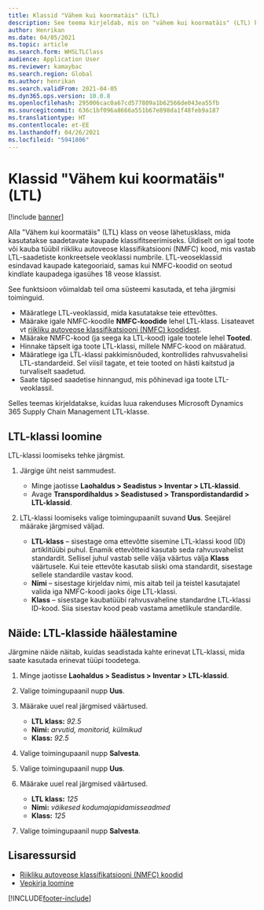 ```yaml
---
title: Klassid "Vähem kui koormatäis" (LTL)
description: See teema kirjeldab, mis on "vähem kui koormatäis" (LTL) klassid ja kirjeldab, kuidas neid Microsoftis Dynamics 365 Supply Chain Management seadistada.
author: Henrikan
ms.date: 04/05/2021
ms.topic: article
ms.search.form: WHSLTLClass
audience: Application User
ms.reviewer: kamaybac
ms.search.region: Global
ms.author: henrikan
ms.search.validFrom: 2021-04-05
ms.dyn365.ops.version: 10.0.8
ms.openlocfilehash: 295006cac0a67cd577809a1b62566de043ea55fb
ms.sourcegitcommit: 636c1bf096a8666a551b67e898da1f48feb9a187
ms.translationtype: HT
ms.contentlocale: et-EE
ms.lasthandoff: 04/26/2021
ms.locfileid: "5941806"
---
```

# <a name="less-than-truckload-ltl-classes"></a>Klassid "Vähem kui koormatäis" (LTL)

[!include [banner](../includes/banner.md)]

Alla "Vähem kui koormatäis" (LTL) klass on veose lähetusklass, mida kasutatakse saadetavate kaupade klassifitseerimiseks. Üldiselt on igal toote või kauba tüübil riikliku autoveose klassifikatsiooni (NMFC) kood, mis vastab LTL-saadetiste konkreetsele veoklassi numbrile. LTL-veoseklassid esindavad kaupade kategooriaid, samas kui NMFC-koodid on seotud kindlate kaupadega igasühes 18 veose klassist.

See funktsioon võimaldab teil oma süsteemi kasutada, et teha järgmisi toiminguid.

- Määratlege LTL-veoklassid, mida kasutatakse teie ettevõttes.
- Määrake igale NMFC-koodile **NMFC-koodide** lehel LTL-klass. Lisateavet vt [riikliku autoveose klassifikatsiooni (NMFC) koodidest](nmfc-codes.md).
- Määrake NMFC-kood (ja seega ka LTL-kood) igale tootele lehel **Tooted**.
- Hinnake täpselt iga toote LTL-klassi, millele NMFC-kood on määratud.
- Määratlege iga LTL-klassi pakkimisnõuded, kontrollides rahvusvahelisi LTL-standardeid. Sel viisil tagate, et teie tooted on hästi kaitstud ja turvaliselt saadetud.
- Saate täpsed saadetise hinnangud, mis põhinevad iga toote LTL-veoklassil.

Selles teemas kirjeldatakse, kuidas luua rakenduses Microsoft Dynamics 365 Supply Chain Management LTL-klasse.

## <a name="create-an-ltl-class"></a>LTL-klassi loomine

LTL-klassi loomiseks tehke järgmist.

1. Järgige üht neist sammudest.

    - Minge jaotisse **Laohaldus \> Seadistus \> Inventar \> LTL-klassid**.
    - Avage **Transpordihaldus \> Seadistused \> Transpordistandardid \> LTL-klassid**.

2. LTL-klassi loomiseks valige toimingupaanilt suvand **Uus**. Seejärel määrake järgmised väljad.

    - **LTL-klass** – sisestage oma ettevõtte sisemine LTL-klassi kood (ID) artiklitüübi puhul. Enamik ettevõtteid kasutab seda rahvusvahelist standardit. Sellisel juhul vastab selle välja väärtus välja **Klass** väärtusele. Kui teie ettevõte kasutab siiski oma standardit, sisestage sellele standardile vastav kood.
    - **Nimi** – sisestage kirjeldav nimi, mis aitab teil ja teistel kasutajatel valida iga NMFC-koodi jaoks õige LTL-klassi.
    - **Klass** – sisestage kaubatüübi rahvusvaheline standardne LTL-klassi ID-kood. Siia sisestav kood peab vastama ametlikule standardile.

## <a name="example-set-up-ltl-classes"></a>Näide: LTL-klasside häälestamine

Järgmine näide näitab, kuidas seadistada kahte erinevat LTL-klassi, mida saate kasutada erinevat tüüpi toodetega.

1. Minge jaotisse **Laohaldus \> Seadistus \> Inventar \> LTL-klassid**.
1. Valige toimingupaanil nupp **Uus**.
1. Määrake uuel real järgmised väärtused.

    - **LTL klass:** *92.5*
    - **Nimi:** *arvutid, monitorid, külmikud*
    - **Klass:** *92.5*

1. Valige toimingupaanil nupp **Salvesta**.
1. Valige toimingupaanil nupp **Uus**.
1. Määrake uuel real järgmised väärtused.

    - **LTL klass:** *125*
    - **Nimi:** *väikesed kodumajapidamisseadmed*
    - **Klass:** *125*

1. Valige toimingupaanil nupp **Salvesta**.

## <a name="additional-resources"></a>Lisaressursid

- [Riikliku autoveose klassifikatsiooni (NMFC) koodid](nmfc-codes.md)
- [Veokirja loomine](create-bill-of-lading.md)

[!INCLUDE[footer-include](../../includes/footer-banner.md)]
